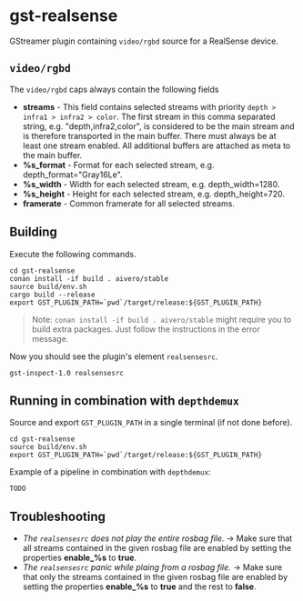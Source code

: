 # gst-realsense

GStreamer plugin containing `video/rgbd` source for a RealSense device.

## `video/rgbd`
The `video/rgbd` caps always contain the following fields
- **streams** - This field contains selected streams with priority `depth > infra1 > infra2 > color`. The first stream in this comma separated string, e.g. "depth,infra2,color", is considered to be the main stream and is therefore transported in the main buffer. There must always be at least one stream enabled. All additional buffers are attached as meta to the main buffer.
- **%s_format** - Format for each selected stream, e.g. depth_format="Gray16Le".
- **%s_width** - Width for each selected stream, e.g. depth_width=1280.
- **%s_height** - Height for each selected stream, e.g. depth_height=720.
- **framerate** - Common framerate for all selected streams.

## Building
Execute the following commands.
```
cd gst-realsense
conan install -if build . aivero/stable
source build/env.sh 
cargo build --release
export GST_PLUGIN_PATH=`pwd`/target/release:${GST_PLUGIN_PATH}
```
> Note: `conan install -if build . aivero/stable` might require you to build extra packages. Just follow the instructions in the error message. 

Now you should see the plugin's element `realsensesrc`.
```
gst-inspect-1.0 realsensesrc
```

## Running in combination with `depthdemux`

Source and export `GST_PLUGIN_PATH` in a single terminal (if not done before).
```
cd gst-realsense
source build/env.sh 
export GST_PLUGIN_PATH=`pwd`/target/release:${GST_PLUGIN_PATH}
```

Example of a pipeline in combination with `depthdemux`:

```
TODO
```

## Troubleshooting

- *The `realsensesrc` does not play the entire rosbag file.* -> Make sure that all streams contained in the given rosbag file are enabled by setting the properties **enable_%s** to **true**.
- *The `realsensesrc` panic while plaing from a rosbag file.* -> Make sure that only the streams contained in the given rosbag file are enabled by setting the properties **enable_%s** to **true** and the rest to **false**.